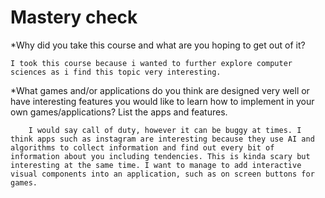 # Mastery check

*Why did you take this course and what are you hoping to get out of it?
	
	I took this course because i wanted to further explore computer sciences as i find this topic very interesting. 
		
*What games and/or applications do you think are designed very well or have interesting features you would like to learn how to implement in your own games/applications? List the apps and features.

		I would say call of duty, however it can be buggy at times. I think apps such as instagram are interesting because they use AI and algorithms to collect information and find out every bit of information about you including tendencies. This is kinda scary but interesting at the same time. I want to manage to add interactive visual components into an application, such as on screen buttons for games. 
